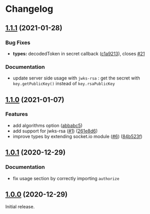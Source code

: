 # Changelog

## [1.1.1](https://github.com/Thream/socketio-jwt/compare/v1.1.0...v1.1.1) (2021-01-28)

### Bug Fixes

- **types:** decodedToken in secret callback ([c1a9213](https://github.com/Thream/socketio-jwt/commit/c1a9213a527e4c6188328221372e1f40191a790e)), closes [#21](https://github.com/Thream/socketio-jwt/issues/21)

### Documentation

- update server side usage with `jwks-rsa` : get the secret with `key.getPublicKey()` instead of `key.rsaPublicKey`

## [1.1.0](https://github.com/Thream/socketio-jwt/compare/v1.0.1...v1.1.0) (2021-01-07)

### Features

- add algorithms option ([abbabc5](https://github.com/Thream/socketio-jwt/commit/abbabc588e3ea8b906fa0a0dcc83c91a3b5b5ea8))
- add support for jwks-rsa ([#1](https://github.com/Thream/socketio-jwt/issues/1)) ([261e8d6](https://github.com/Thream/socketio-jwt/commit/261e8d66e2ec6fefb77429abcef8f846d996ecac))
- improve types by extending socket.io module ([#6](https://github.com/Thream/socketio-jwt/issues/6)) ([84b523f](https://github.com/Thream/socketio-jwt/commit/84b523f4348c81933887f0dc700f438c84bd779a))

## [1.0.1](https://github.com/Thream/socketio-jwt/compare/v1.0.0...v1.0.1) (2020-12-29)

### Documentation

- fix usage section by correctly importing `authorize`

## [1.0.0](https://github.com/Thream/socketio-jwt/compare/v4.6.2...v1.0.0) (2020-12-29)

Initial release.
